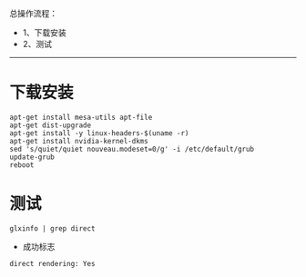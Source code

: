 总操作流程：
- 1、下载安装
- 2、测试

***

# 下载安装
```
apt-get install mesa-utils apt-file
apt-get dist-upgrade
apt-get install -y linux-headers-$(uname -r)
apt-get install nvidia-kernel-dkms
sed 's/quiet/quiet nouveau.modeset=0/g' -i /etc/default/grub
update-grub
reboot
```

# 测试

```
glxinfo | grep direct
```
- 成功标志
```
direct rendering: Yes
```